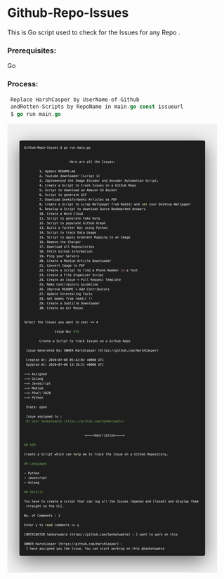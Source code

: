 # Github-Repo-Issues

This is Go script used to check for the Issues for any Repo .

### Prerequisites:

Go

### Process:

```go
 Replace HarshCasper by UserName-of-Github
 andRotten-Scripts by RepoName in main.go const issueurl
 $ go run main.go
```

![image](Terminal.png)
